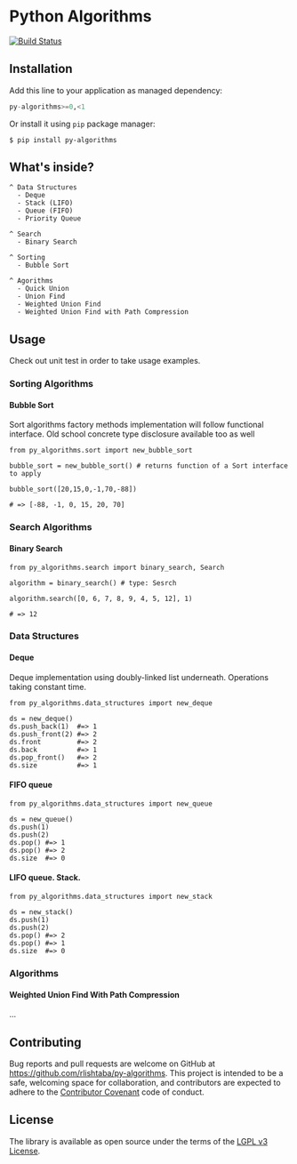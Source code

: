 # Python Algorithms

[![Build Status](https://travis-ci.org/rlishtaba/py-algorithms-playground.svg?branch=master)](https://travis-ci.org/rlishtaba/py-algorithms)


## Installation

Add this line to your application as managed dependency:

```python
py-algorithms>=0,<1
```

Or install it using `pip` package manager:

    $ pip install py-algorithms

## What's inside?

    ^ Data Structures
      - Deque
      - Stack (LIFO)
      - Queue (FIFO)
      - Priority Queue

    ^ Search
      - Binary Search

    ^ Sorting
      - Bubble Sort

    ^ Agorithms
      - Quick Union
      - Union Find
      - Weighted Union Find
      - Weighted Union Find with Path Compression

## Usage

Check out unit test in order to take usage examples.

### Sorting Algorithms

#### Bubble Sort

Sort algorithms factory methods implementation will follow
functional interface. Old school concrete type disclosure available too as well

    from py_algorithms.sort import new_bubble_sort

    bubble_sort = new_bubble_sort() # returns function of a Sort interface to apply

    bubble_sort([20,15,0,-1,70,-88])

    # => [-88, -1, 0, 15, 20, 70]


### Search Algorithms

#### Binary Search

    from py_algorithms.search import binary_search, Search

    algorithm = binary_search() # type: Sesrch

    algorithm.search([0, 6, 7, 8, 9, 4, 5, 12], 1)

    # => 12


### Data Structures

#### Deque

Deque implementation using doubly-linked list underneath. Operations taking
constant time.

    from py_algorithms.data_structures import new_deque

    ds = new_deque()
    ds.push_back(1)  #=> 1
    ds.push_front(2) #=> 2
    ds.front         #=> 2
    ds.back          #=> 1
    ds.pop_front()   #=> 2
    ds.size          #=> 1


#### FIFO queue

    from py_algorithms.data_structures import new_queue

    ds = new_queue()
    ds.push(1)
    ds.push(2)
    ds.pop() #=> 1
    ds.pop() #=> 2
    ds.size  #=> 0


#### LIFO queue. Stack.

    from py_algorithms.data_structures import new_stack

    ds = new_stack()
    ds.push(1)
    ds.push(2)
    ds.pop() #=> 2
    ds.pop() #=> 1
    ds.size  #=> 0

### Algorithms

#### Weighted Union Find With Path Compression

...

## Contributing

Bug reports and pull requests are welcome on GitHub at https://github.com/rlishtaba/py-algorithms. This project is intended to be a safe, welcoming space for collaboration, and contributors are expected to adhere to the [Contributor Covenant](http://contributor-covenant.org) code of conduct.


## License

The library is available as open source under the terms of the [LGPL v3 License](http://opensource.org/licenses/LGPLv3).
